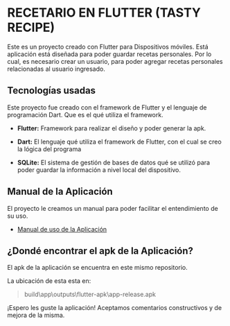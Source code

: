 # RECETARIO EN FLUTTER (TASTY RECIPE)

Este es un proyecto creado con Flutter para Dispositivos móviles. Está aplicación está diseñada para poder guardar recetas personales. Por lo cual, es necesario crear un usuario, para poder agregar recetas personales relacionadas al usuario ingresado.

## Tecnologías usadas

Este proyecto fue creado con el framework de Flutter y el lenguaje de programación Dart. Que es el qué utiliza el framework.

- **Flutter:** Framework para realizar el diseño y poder generar la apk.

- **Dart:** El lenguaje qué utiliza el framework de Flutter, con el cual se creo la lógica del programa

- **SQLite:**  El sistema de gestión de bases de datos qué se utilizó para poder guardar la información a nivel local del dispositivo.

## Manual de la Aplicación

El proyecto le creamos un manual para poder facilitar el entendimiento de su uso.

- [Manual de uso de la Aplicación](https://docs.google.com/document/d/1gKcZWAo_MwaXLn9EnzeyFlrd5JVCLNmD/edit?usp=sharing&ouid=102136412612372644119&rtpof=true&sd=true)

## ¿Dondé encontrar el apk de la Aplicación?

El apk de la aplicación se encuentra en este mismo repositorio.

La ubicación de esta esta en:

> build\app\outputs\flutter-apk\app-release.apk

¡Espero les guste la aplicación! Aceptamos comentarios constructivos y de mejora de la misma.
